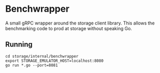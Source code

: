 # Benchwrapper

A small gRPC wrapper around the storage client library. This allows the
benchmarking code to prod at storage without speaking Go.

## Running

```
cd storage/internal/benchwrapper
export STORAGE_EMULATOR_HOST=localhost:8080
go run *.go --port=8081
```
